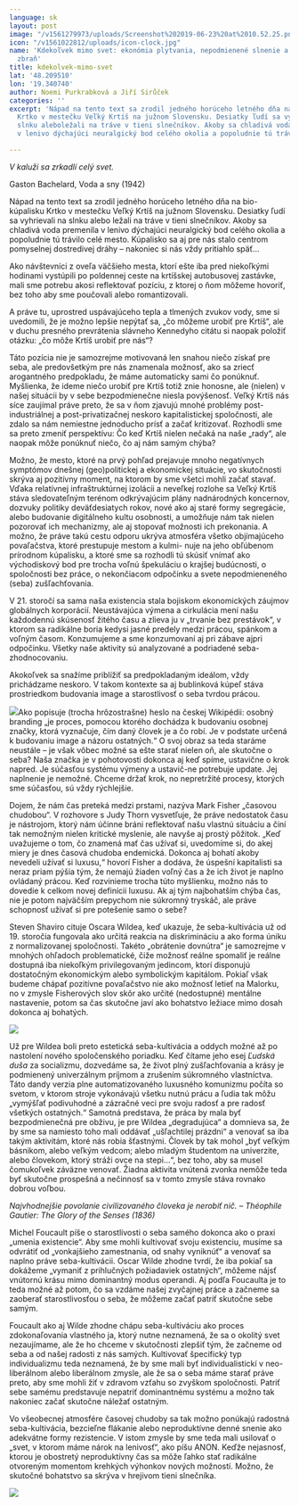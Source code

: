 ```yaml
---
language: sk
layout: post
image: "/v1561279973/uploads/Screenshot%202019-06-23%20at%2010.52.25.png"
icon: "/v1561022812/uploads/icon-clock.jpg"
name: 'Kdekoľvek mimo svet: ekonómia plytvania, nepodmienené slnenie a odpočinok ako
  zbraň'
title: kdekolvek-mimo-svet
lat: '48.209510'
lon: '19.340740'
author: Noemi Purkrabková a Jiří Sirůček
categories: ''
excerpt: 'Nápad na tento text sa zrodil jedného horúceho letného dňa na bio-kúpalisku
  Krtko v mestečku Veľký Krtíš na južnom Slovensku. Desiatky ľudí sa vyhrievali na
  slnku aleboležali na tráve v tieni slnečníkov. Akoby sa chladivá voda premenila
  v lenivo dýchajúci neuralgický bod celého okolia a popoludnie tú trávilo celé mesto. '

---
```

_V kaluži sa zrkadlí celý svet._

Gaston Bachelard, Voda a sny (1942)

Nápad na tento text sa zrodil jedného horúceho letného dňa na bio-kúpalisku Krtko v mestečku Veľký Krtíš na južnom Slovensku. Desiatky ľudí sa vyhrievali na slnku alebo ležali na tráve v tieni slnečníkov. Akoby sa chladivá voda premenila v lenivo dýchajúci neuralgický bod celého okolia a popoludnie tú trávilo celé mesto. Kúpalisko sa aj pre nás stalo centrom pomyselnej dostredivej dráhy – nakoniec si nás vždy pritiahlo späť...

Ako návštevníci z oveľa väčšieho mesta, ktorí ešte iba pred niekoľkými hodinami vystúpili po poldennej ceste na krtíšskej autobusovej zastávke, mali sme potrebu akosi reflektovať pozíciu, z ktorej o ňom môžeme hovoriť, bez toho aby sme poučovali alebo romantizovali.

A práve tu, uprostred uspávajúceho tepla a tlmených zvukov vody, sme si uvedomili, že je možno lepšie nepýtať sa, „čo môžeme urobiť pre Krtíš“, ale v duchu presného prevrátenia slávneho Kennedyho citátu si naopak položiť otázku: „čo môže Krtíš urobiť pre nás“?

Táto pozícia nie je samozrejme motivovaná len snahou niečo získať pre seba, ale predovšetkým pre nás znamenala možnosť, ako sa zriecť arogantného predpokladu, že máme automaticky sami čo ponúknuť. Myšlienka, že ideme niečo urobiť pre Krtíš totiž znie honosne, ale (nielen) v našej situácii by v sebe bezpodmienečne niesla povýšenosť. Veľký Krtíš nás síce zaujímal práve preto, že sa v ňom zjavujú mnohé problémy post-industriálnej a post-privatizačnej neskoro kapitalistickej spoločnosti, ale zdalo sa nám nemiestne jednoducho prísť a začať kritizovať. Rozhodli sme sa preto zmeniť perspektívu: Čo keď Krtíš nielen nečaká na naše „rady“, ale naopak môže ponúknuť niečo, čo aj nám samým chýba?

Možno, že mesto, ktoré na prvý pohľad prejavuje mnoho negatívnych symptómov dnešnej (geo)politickej a ekonomickej situácie, vo skutočnosti skrýva aj pozitívny moment, na ktorom by sme všetci mohli začať stavať. Vďaka relatívnej infraštruktúrnej izolácii a neveľkej rozlohe sa Veľký Krtíš stáva sledovateľným terénom odkrývajúcim plány nadnárodných koncernov, dozvuky politiky deväťdesiatych rokov, nové ako aj staré formy segregácie, alebo budovanie digitálneho kultu osobnosti, a umožňuje nám tak nielen pozorovať ich mechanizmy, ale aj stopovať možnosti ich prekonania. A možno, že práve takú cestu odporu ukrýva atmosféra všetko objímajúceho povaľačstva, ktoré prestupuje mestom a kulmi- nuje na jeho obľúbenom prírodnom kúpalisku, a ktoré sme sa rozhodli tú skúsiť vnímať ako východiskový bod pre trocha voľnú špekuláciu o krajšej budúcnosti, o spoločnosti bez práce, o nekončiacom odpočinku a svete nepodmieneného (seba) zušľachťovania.

V 21. storočí sa sama naša existencia stala bojiskom ekonomických záujmov globálnych korporácií. Neustávajúca výmena a cirkulácia mení našu každodennú skúsenosť žitého času a zlieva ju v „trvanie bez prestávok“, v ktorom sa radikálne boria kedysi jasné predely medzi prácou, spánkom a voľným časom. Konzumujeme a sme konzumovaní aj pri zábave ajpri odpočinku. Všetky naše aktivity sú analyzované a podriadené seba-zhodnocovaniu.

Akokoľvek sa snažíme priblížiť sa predpokladaným ideálom, vždy prichádzame neskoro. V takom kontexte sa aj bublinková kúpeľ stáva prostriedkom budovania image a starostlivosť o seba tvrdou prácou.

![](https://res.cloudinary.com/dhxmg9p4i/image/upload/c_scale,w_740/v1561280454/uploads/Screenshot%202019-06-23%20at%2011.00.35.png)Ako popisuje (trocha hrôzostrašne) heslo na českej Wikipédii: osobný branding „je proces, pomocou ktorého dochádza k budovaniu osobnej značky, ktorá vyznačuje, čím daný človek je a čo robí. Je v podstate určená k budovaniu image a názoru ostatných.“ O svoj obraz sa teda staráme neustále – je však vôbec možné sa ešte starať nielen oň, ale skutočne o seba? Naša značka je v pohotovosti dokonca aj keď spíme, ustavične o krok napred. Je súčasťou systému výmeny a ustavič-ne potrebuje update. Jej naplnenie je nemožné. Chceme držať krok, no nepretržité procesy, ktorých sme súčasťou, sú vždy rýchlejšie.

Dojem, že nám čas preteká medzi prstami, nazýva Mark Fisher „časovou chudobou“. V rozhovore s Judy Thorn vysvetľuje, že práve nedostatok času je nástrojom, ktorý nám účinne bráni reflektovať našu vlastnú situáciu a činí tak nemožným nielen kritické myslenie, ale navyše aj prostý pôžitok. „Keď uvažujeme o tom, čo znamená mať čas užívať si, uvedomíme si, do akej miery je dnes časová chudoba endemická. Dokonca aj bohatí akoby nevedeli užívať si luxusu,“ hovorí Fisher a dodáva, že úspešní kapitalisti sa neraz priam pýšia tým, že nemajú žiaden voľný čas a že ich život je naplno ovládaný prácou. Keď rozvinieme trocha túto myšlienku, možno nás to dovedie k celkom novej definícii luxusu. Ak aj tým najbohatším chýba čas, nie je potom najväčším prepychom nie súkromný tryskáč, ale práve schopnosť užívať si pre potešenie samo o sebe?

Steven Shaviro cituje Oscara Wildea, keď ukazuje, že seba-kultivácia už od 19. storočia fungovala ako určitá reakcia na diskrimináciu a ako forma úniku z normalizovanej spoločnosti. Takéto „obrátenie dovnútra“ je samozrejme v mnohých ohľadoch problematické, čiže možnosť reálne spomaliť je reálne dostupná iba niekoľkým privilegovaným jedincom, ktorí disponujú dostatočným ekonomickým alebo symbolickým kapitálom. Pokiaľ však budeme chápať pozitívne povaľačstvo nie ako možnosť letieť na Malorku, no v zmysle Fisherových slov skôr ako určité (nedostupné) mentálne nastavenie, potom sa čas skutočne javí ako bohatstvo ležiace mimo dosah dokonca aj bohatých.

![](https://res.cloudinary.com/dhxmg9p4i/image/upload/c_scale,w_740/v1561279973/uploads/Screenshot%202019-06-23%20at%2010.52.25.png)

Už pre Wildea boli preto estetická seba-kultivácia a oddych možné až po nastolení nového spoločenského poriadku. Keď čítame jeho esej _Ľudská duša_ za socializmu, dozvedáme sa, že život plný zušľachťovania a krásy je podmienený univerzálnym príjmom a zrušením súkromného vlastníctva. Táto dandy verzia plne automatizovaného luxusného komunizmu počíta so svetom, v ktorom stroje vykonávajú všetku nutnú prácu a ľudia tak môžu „vymýšľať podivuhodné a zázračné veci pre svoju radosť a pre radosť všetkých ostatných.“ Samotná predstava, že práca by mala byť bezpodmienečná pre obživu, je pre Wildea „degradujúca“ a domnieva sa, že by sme sa namiesto toho mali oddávať „ušľachtilej prázdni“ a venovať sa iba takým aktivitám, ktoré nás robia šťastnými. Človek by tak mohol „byť veľkým básnikom, alebo veľkým vedcom; alebo mladým študentom na univerzite, alebo človekom, ktorý stráži ovce na stepi...“, bez toho, aby sa musel čomukoľvek záväzne venovať. Žiadna aktivita vnútená zvonka nemôže teda byť skutočne prospešná a nečinnosť sa v tomto zmysle stáva rovnako dobrou voľbou.

_Najvhodnejšie povolanie civilizovaného človeka je nerobiť nič. – Théophile Gautier: The Glory of the Senses (1836)_

Michel Foucault píše o starostlivosti o seba samého dokonca ako o praxi „umenia existencie“. Aby sme mohli kultivovať svoju existenciu, musíme sa odvrátiť od „vonkajšieho zamestnania, od snahy vyniknúť“ a venovať sa naplno práve seba-kultivácii. Oscar Wilde zhodne tvrdí, že iba pokiaľ sa dokážeme „vymaniť z prihlučných požiadaviek ostatných“, môžeme nájsť vnútornú krásu mimo dominantný modus operandi. Aj podľa Foucaulta je to teda možné až potom, čo sa vzdáme našej zvyčajnej práce a začneme sa zaoberať starostlivosťou o seba, že môžeme začať patriť skutočne sebe samým.

Foucault ako aj Wilde zhodne chápu seba-kultiváciu ako proces zdokonaľovania vlastného ja, ktorý nutne neznamená, že sa o okolitý svet nezaujímame, ale že ho chceme v skutočnosti zlepšiť tým, že začneme od seba a od našej radosti z nás samých. Kultivovať špecifický typ individualizmu teda neznamená, že by sme mali byť individualistickí v neo-liberálnom alebo liberálnom zmysle, ale že sa o seba máme starať práve preto, aby sme mohli žiť v zdravom vzťahu so zvyškom spoločnosti. Patriť sebe samému predstavuje nepatriť dominantnému systému a možno tak nakoniec začať skutočne náležať ostatným.

Vo všeobecnej atmosfére časovej chudoby sa tak možno ponúkajú radostná seba-kultivácia, bezcieľne flákanie alebo neproduktívne denné snenie ako adekvátne formy rezistencie. V istom zmysle by sme teda mali usilovať o „svet, v ktorom máme nárok na lenivosť“, ako píšu ANON. Keďže nejasnosť, ktorou je obostretý neproduktívny čas sa môže ľahko stať radikálne otvoreným momentom krehkých výhonkov nových možností. Možno, že skutočné bohatstvo sa skrýva v hrejivom tieni slnečníka.

![](https://res.cloudinary.com/dhxmg9p4i/image/upload/c_scale,w_740/v1561280835/uploads/Screenshot%202019-06-23%20at%2011.06.57.png)